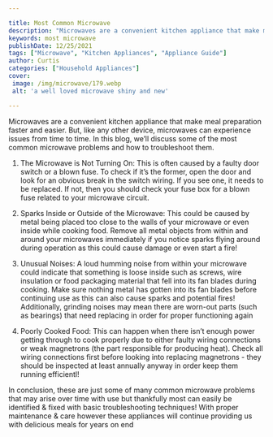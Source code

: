 ```yaml
---

title: Most Common Microwave
description: "Microwaves are a convenient kitchen appliance that make meal preparation faster and easier. But, like any other device, microwaves...learn more"
keywords: most microwave
publishDate: 12/25/2021
tags: ["Microwave", "Kitchen Appliances", "Appliance Guide"]
author: Curtis
categories: ["Household Appliances"]
cover: 
 image: /img/microwave/179.webp
 alt: 'a well loved microwave shiny and new'

---
```


Microwaves are a convenient kitchen appliance that make meal preparation faster and easier. But, like any other device, microwaves can experience issues from time to time. In this blog, we’ll discuss some of the most common microwave problems and how to troubleshoot them. 

1) The Microwave is Not Turning On: This is often caused by a faulty door switch or a blown fuse. To check if it’s the former, open the door and look for an obvious break in the switch wiring. If you see one, it needs to be replaced. If not, then you should check your fuse box for a blown fuse related to your microwave circuit. 

2) Sparks Inside or Outside of the Microwave: This could be caused by metal being placed too close to the walls of your microwave or even inside while cooking food. Remove all metal objects from within and around your microwaves immediately if you notice sparks flying around during operation as this could cause damage or even start a fire! 

3) Unusual Noises: A loud humming noise from within your microwave could indicate that something is loose inside such as screws, wire insulation or food packaging material that fell into its fan blades during cooking. Make sure nothing metal has gotten into its fan blades before continuing use as this can also cause sparks and potential fires! Additionally, grinding noises may mean there are worn-out parts (such as bearings) that need replacing in order for proper functioning again 

4) Poorly Cooked Food: This can happen when there isn’t enough power getting through to cook properly due to either faulty wiring connections or weak magnetrons (the part responsible for producing heat). Check all wiring connections first before looking into replacing magnetrons - they should be inspected at least annually anyway in order keep them running efficientl! 

In conclusion, these are just some of many common microwave problems that may arise over time with use but thankfully most can easily be identified & fixed with basic troubleshooting techniques! With proper maintenance & care however these appliances will continue providing us with delicious meals for years on end
